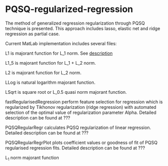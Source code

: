 # PQSQ-regularized-regression
The method of generalized regression regularization through PQSQ technique is presented. This approach includes lasso, elastic net and ridge regression as partial case.

Current MatLab implementation includes several files:

L1 is majorant function for L_1 norm. See [description]( https://github.com/Mirkes/PQSQ-regularized-regression#Lab1)

L1_5 is majorant function for L_1 + L_2 norm.

L2 is majorant function for L_2 norm.

LLog is natural logarithm majorant function.

LSqrt is square root or L_0.5 quasi norm majorant function.

fastRegularisedRegression perform feature selection for regression which is regularized by Tikhonov regularization (ridge regression) with automated selection of the optimal value of regularization parameter Alpha. Detailed description can be found at ???

PQSQRegularRegr calculates PQSQ regularization of linear regression. Detailed description can be found at ???

PQSQRegularRegrPlot plots coefficient values or goodness of fit of PQSQ regularised regression fits. Detailed description can be found at ???

<a name="Lab1">L<sub>1</sub> norm majorant function</a>
<pre>
</pre>
